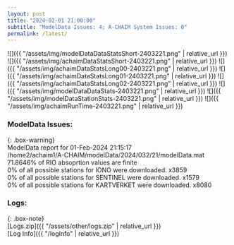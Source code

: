 ```yaml
---
layout: post
title: "2024-02-01 21:00:00"
subtitle: "ModelData Issues: 4; A-CHAIM System Issues: 0"
permalink: /latest/
---
```


![]({{ "/assets/img/modelDataDataStatsShort-2403221.png" | relative_url }})
![]({{ "/assets/img/achaimDataStatsShort-2403221.png" | relative_url }})
![]({{ "/assets/img/achaimDataStatsLong00-2403221.png" | relative_url }})
![]({{ "/assets/img/achaimDataStatsLong01-2403221.png" | relative_url }})
![]({{ "/assets/img/achaimDataStatsLong02-2403221.png" | relative_url }})
![]({{ "/assets/img/modelDataDataStats-2403221.png" | relative_url }})
![]({{ "/assets/img/modelDataStationStats-2403221.png" | relative_url }})
![]({{ "/assets/img/achaimRunTime-2403221.png" | relative_url }})


### ModelData Issues:  
  
{: .box-warning}  
 ModelData report for 01-Feb-2024 21:15:17   
 /home2/achaim1/A-CHAIM/modelData/2024/032/21/modelData.mat   
 71.8646% of RIO absoprtion values are finite   
 0% of all possible stations for IONO were downloaded. x3859   
 0% of all possible stations for SENTINEL were downloaded. x1579   
 0% of all possible stations for KARTVERKET were downloaded. x8080   
  


### Logs:  
  
{: .box-note}  
[Logs.zip]({{ "/assets/other/logs.zip" | relative_url }})  
[Log Info]({{ "/logInfo" | relative_url }})  
